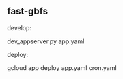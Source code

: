 fast-gbfs
---------

develop:

dev_appserver.py app.yaml

deploy:

gcloud app deploy app.yaml cron.yaml